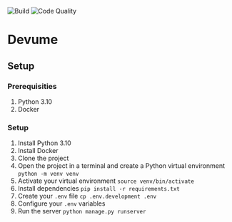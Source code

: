 ![Build](https://github.com/joshkotrous/devume-backend/actions/workflows/ci.yml/badge.svg)
![Code Quality](https://github.com/joshkotrous/devume-backend/actions/workflows/code_quality.yml/badge.svg)
# Devume
## Setup
### Prerequisities
1. Python 3.10
2. Docker

### Setup
1. Install Python 3.10
2. Install Docker
3. Clone the project
4. Open the project in a terminal and create a Python virtual environment `python -m venv venv`
5. Activate your virtual environment `source venv/bin/activate`
6. Install dependencies `pip install -r requirements.txt`
7. Create your `.env` file `cp .env.development .env`
8. Configure your `.env` variables
9. Run the server `python manage.py runserver`
